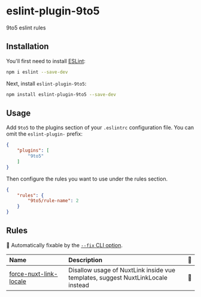 # eslint-plugin-9to5

9to5 eslint rules

## Installation

You'll first need to install [ESLint](https://eslint.org/):

```sh
npm i eslint --save-dev
```

Next, install `eslint-plugin-9to5`:

```sh
npm install eslint-plugin-9to5 --save-dev
```

## Usage

Add `9to5` to the plugins section of your `.eslintrc` configuration file. You can omit the `eslint-plugin-` prefix:

```json
{
    "plugins": [
        "9to5"
    ]
}
```


Then configure the rules you want to use under the rules section.

```json
{
    "rules": {
        "9to5/rule-name": 2
    }
}
```

## Rules

<!-- begin auto-generated rules list -->

🔧 Automatically fixable by the [`--fix` CLI option](https://eslint.org/docs/user-guide/command-line-interface#--fix).

| Name                                                           | Description                                                                     | 🔧 |
| :------------------------------------------------------------- | :------------------------------------------------------------------------------ | :- |
| [force-nuxt-link-locale](docs/rules/force-nuxt-link-locale.md) | Disallow usage of NuxtLink inside vue templates, suggest NuxtLinkLocale instead | 🔧 |

<!-- end auto-generated rules list -->


